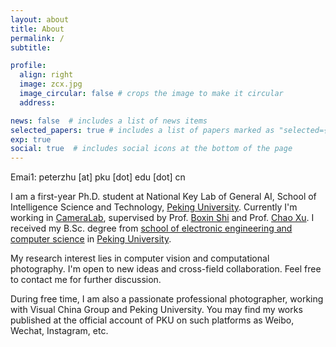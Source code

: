 ```yaml
---
layout: about
title: About
permalink: /
subtitle: 

profile:
  align: right
  image: zcx.jpg
  image_circular: false # crops the image to make it circular
  address: 

news: false  # includes a list of news items
selected_papers: true # includes a list of papers marked as "selected={true}"
exp: true
social: true  # includes social icons at the bottom of the page
---
```


Emai1: peterzhu \[at\] pku \[dot\] edu \[dot\] cn

I am a first-year Ph.D. student at National Key Lab of General AI, School of Intelligence Science and Technology, [Peking University](https://english.pku.edu.cn). Currently I'm working in [CameraLab](https://camera.pku.edu.cn/), supervised by Prof. [Boxin Shi](https://ci.idm.pku.edu.cn/) and Prof. [Chao Xu](https://www.cis.pku.edu.cn/info/1084/1267.htm). I received my B.Sc. degree from [school of electronic engineering and computer science](https://eecs.pku.edu.cn/xxkxjsxy/Home/HOME.htm) in [Peking University](https://english.pku.edu.cn).

My research interest lies in computer vision and computational photography. I'm open to new ideas and cross-field collaboration. Feel free to contact me for further discussion.

During free time, I am also a passionate professional photographer, working with Visual China Group and Peking University. You may find my works published at the official account of PKU on such platforms as Weibo, Wechat, Instagram, etc.